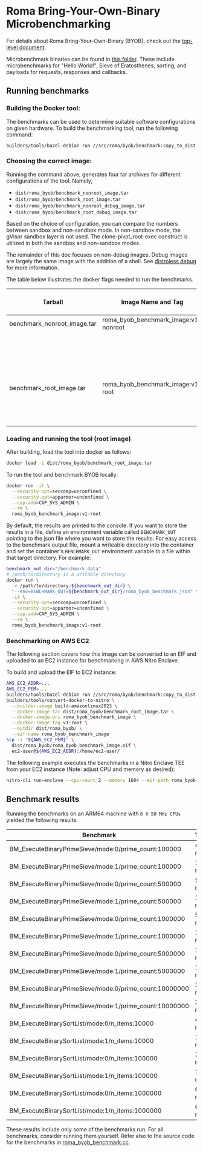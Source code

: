 # Roma Bring-Your-Own-Binary Microbenchmarking

For details about Roma Bring-Your-Own-Binary (BYOB), check out the
[top-level document](/docs/roma/byob/sdk/docs/Guide%20to%20the%20SDK.md).

Microbenchmark binaries can be found in [this folder](/src/roma/byob/sample_udf/). These include
microbenchmarks for "Hello World!", Sieve of Eratosthenes, sorting, and payloads for requests,
responses and callbacks.

## Running benchmarks

### Building the Docker tool:

The benchmarks can be used to determine suitable software configurations on given hardware. To build
the benchmarking tool, run the following command:

```sh
builders/tools/bazel-debian run //src/roma/byob/benchmark:copy_to_dist
```

### Choosing the correct image:

Running the command above, generates four tar archives for different configurations of the tool.
Namely,

-   `dist/roma_byob/benchmark_nonroot_image.tar`
-   `dist/roma_byob/benchmark_root_image.tar`
-   `dist/roma_byob/benchmark_nonroot_debug_image.tar`
-   `dist/roma_byob/benchmark_root_debug_image.tar`

Based on the choice of configuration, you can compare the numbers between sandbox and non-sandbox
mode. In non-sandbox mode, the gVisor sandbox layer is not used. The clone-pivot_root-exec construct
is utilized in both the sandbox and non-sandbox modes.

The remainder of this doc focuses on non-debug images. Debug images are largely the same image with
the addition of a shell. See
[distroless debug](https://github.com/GoogleContainerTools/distroless?tab=readme-ov-file#debug-images)
for more information.

The table below illustrates the docker flags needed to run the benchmarks.

<!-- prettier-ignore-start -->
<!-- markdownlint-disable line-length -->
| Tarball                     | Image Name and Tag                   | Supports non-Sandbox | `docker run` flags                                                     |
| --------------------------- | ------------------------------------ | -------------------- | ---------------------------------------------------------------------- |
| benchmark_nonroot_image.tar | roma_byob_benchmark_image:v1-nonroot | No                   | `--security-opt=seccomp=unconfined`                                    |
|                             |                                      |                      | `--security-opt=apparmor=unconfined`                                   |
|                             |                                      |                      | (optional)`--cap-add=CAP_SYS_ADMIN` only required for non-sandbox mode |
| benchmark_root_image.tar    | roma_byob_benchmark_image:v1-root    | Yes                  | Generally                                                              |
|                             |                                      |                      | `--security-opt=seccomp=unconfined`                                    |
|                             |                                      |                      | `--security-opt=apparmor=unconfined`                                   |
<!-- markdownlint-enable line-length -->
<!-- prettier-ignore-end -->

### Loading and running the tool (root image)

After building, load the tool into docker as follows:

```sh
docker load -i dist/roma_byob/benchmark_root_image.tar
```

To run the tool and benchmark BYOB locally:

```sh
docker run -it \
  --security-opt=seccomp=unconfined \
  --security-opt=apparmor=unconfined \
  --cap-add=CAP_SYS_ADMIN \
  --rm \
  roma_byob_benchmark_image:v1-root
```

By default, the results are printed to the console. If you want to store the results in a file,
define an environment variable called `BENCHMARK_OUT` pointing to the json file where you want to
store the results. For easy access to the benchmark output file, mount a writeable directory into
the container and set the container's `BENCHMARK_OUT` environment variable to a file within that
target directory. For example:

```sh
benchmark_out_dir="/benchmark_data"
# /path/to/directory is a writable directory
docker run \
  -v /path/to/directory:${benchmark_out_dir} \
  "--env=BENCHMARK_OUT=${benchmark_out_dir}/roma_byob_benchmark.json" \
  -it \
  --security-opt=seccomp=unconfined \
  --security-opt=apparmor=unconfined \
  --cap-add=CAP_SYS_ADMIN \
  --rm \
  roma_byob_benchmark_image:v1-root
```

### Benchmarking on AWS EC2

The following section covers how this image can be converted to an EIF and uploaded to an EC2
instance for benchmarking in AWS Nitro Enclave.

To build and upload the EIF to EC2 instance:

```sh
AWS_EC2_ADDR=...
AWS_EC2_PEM=...
builders/tools/bazel-debian run //src/roma/byob/benchmark:copy_to_dist
builders/tools/convert-docker-to-nitro \
  --builder-image build-amazonlinux2023 \
  --docker-image-tar dist/roma_byob/benchmark_root_image.tar \
  --docker-image-uri roma_byob_benchmark_image \
  --docker-image-tag v1-root \
  --outdir dist/roma_byob/ \
  --eif-name roma_byob_benchmark_image
scp -i "${AWS_EC2_PEM}" \
  dist/roma_byob/roma_byob_benchmark_image.eif \
  ec2-user@${AWS_EC2_ADDR}:/home/ec2-user/
```

The following example executes the benchmarks in a Nitro Enclave TEE from your EC2 instance (Note:
adjust CPU and memory as desired):

```sh
nitro-cli run-enclave --cpu-count 2 --memory 1684 --eif-path roma_byob_benchmark_image.eif --enclave-cid 10 --attach-console
```

## Benchmark results

Running the benchmarks on an ARM64 machine with `8 X 50 MHz CPUs` yielded the following results:

| Benchmark                                              | Time    | CPU      | Iterations | Details          |
| ------------------------------------------------------ | ------- | -------- | ---------- | ---------------- |
| BM_ExecuteBinaryPrimeSieve/mode:0/prime_count:100000   | 4.37 ms | 0.067 ms | 1000       | mode:Sandbox     |
| BM_ExecuteBinaryPrimeSieve/mode:1/prime_count:100000   | 15.7 ms | 0.071 ms | 1000       | mode:Non-Sandbox |
| BM_ExecuteBinaryPrimeSieve/mode:0/prime_count:500000   | 5.20 ms | 0.071 ms | 1000       | mode:Sandbox     |
| BM_ExecuteBinaryPrimeSieve/mode:1/prime_count:500000   | 15.6 ms | 0.078 ms | 1000       | mode:Non-Sandbox |
| BM_ExecuteBinaryPrimeSieve/mode:0/prime_count:1000000  | 5.69 ms | 0.071 ms | 1000       | mode:Sandbox     |
| BM_ExecuteBinaryPrimeSieve/mode:1/prime_count:1000000  | 15.7 ms | 0.084 ms | 1000       | mode:Non-Sandbox |
| BM_ExecuteBinaryPrimeSieve/mode:0/prime_count:5000000  | 18.3 ms | 0.085 ms | 1000       | mode:Sandbox     |
| BM_ExecuteBinaryPrimeSieve/mode:1/prime_count:5000000  | 17.7 ms | 0.073 ms | 1000       | mode:Non-Sandbox |
| BM_ExecuteBinaryPrimeSieve/mode:0/prime_count:10000000 | 37.4 ms | 0.094 ms | 100        | mode:Sandbox     |
| BM_ExecuteBinaryPrimeSieve/mode:1/prime_count:10000000 | 36.7 ms | 0.091 ms | 100        | mode:Non-Sandbox |
| BM_ExecuteBinarySortList/mode:0/n_items:10000          | 4.60 ms | 0.065 ms | 1000       | mode:Sandbox     |
| BM_ExecuteBinarySortList/mode:1/n_items:10000          | 15.6 ms | 0.072 ms | 1000       | mode:Non-Sandbox |
| BM_ExecuteBinarySortList/mode:0/n_items:100000         | 7.05 ms | 0.071 ms | 1000       | mode:Sandbox     |
| BM_ExecuteBinarySortList/mode:1/n_items:100000         | 15.7 ms | 0.073 ms | 1000       | mode:Non-Sandbox |
| BM_ExecuteBinarySortList/mode:0/n_items:1000000        | 64.6 ms | 0.094 ms | 100        | mode:Sandbox     |
| BM_ExecuteBinarySortList/mode:1/n_items:1000000        | 64.9 ms | 0.096 ms | 100        | mode:Non-Sandbox |

These results include only some of the benchmarks run. For all benchmarks, consider running them
yourself. Refer also to the source code for the benchmarks in
[roma_byob_benchmark.cc](/src/roma/byob/benchmark/roma_byob_benchmark.cc).
